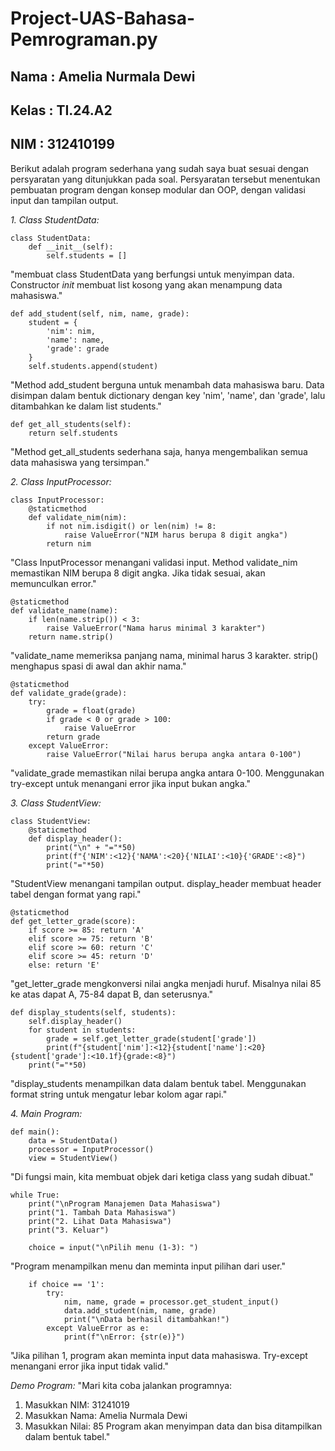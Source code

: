 # Project-UAS-Bahasa-Pemrograman.py

## Nama   : Amelia Nurmala Dewi
## Kelas  : TI.24.A2
## NIM    : 312410199

Berikut adalah program sederhana yang sudah saya buat sesuai dengan persyaratan yang ditunjukkan pada soal. Persyaratan tersebut menentukan pembuatan program dengan konsep modular dan OOP, dengan validasi input dan tampilan output. 

*1. Class StudentData:*

    class StudentData:
        def __init__(self):
            self.students = []

"membuat class StudentData yang berfungsi untuk menyimpan data. Constructor _init_ membuat list kosong yang akan menampung data mahasiswa."

  
    def add_student(self, nim, name, grade):
        student = {
            'nim': nim,
            'name': name,
            'grade': grade
        }
        self.students.append(student)

"Method add_student berguna untuk menambah data mahasiswa baru. Data disimpan dalam bentuk dictionary dengan key 'nim', 'name', dan 'grade', lalu ditambahkan ke dalam list students."


    def get_all_students(self):
        return self.students

"Method get_all_students sederhana saja, hanya mengembalikan semua data mahasiswa yang tersimpan."

*2. Class InputProcessor:*

    class InputProcessor:
        @staticmethod
        def validate_nim(nim):
            if not nim.isdigit() or len(nim) != 8:
                raise ValueError("NIM harus berupa 8 digit angka")
            return nim

"Class InputProcessor menangani validasi input. Method validate_nim memastikan NIM berupa 8 digit angka. Jika tidak sesuai, akan memunculkan error."


    @staticmethod
    def validate_name(name):
        if len(name.strip()) < 3:
            raise ValueError("Nama harus minimal 3 karakter")
        return name.strip()

"validate_name memeriksa panjang nama, minimal harus 3 karakter. strip() menghapus spasi di awal dan akhir nama."


    @staticmethod
    def validate_grade(grade):
        try:
            grade = float(grade)
            if grade < 0 or grade > 100:
                raise ValueError
            return grade
        except ValueError:
            raise ValueError("Nilai harus berupa angka antara 0-100")

"validate_grade memastikan nilai berupa angka antara 0-100. Menggunakan try-except untuk menangani error jika input bukan angka."

*3. Class StudentView:*

    class StudentView:
        @staticmethod
        def display_header():
            print("\n" + "="*50)
            print(f"{'NIM':<12}{'NAMA':<20}{'NILAI':<10}{'GRADE':<8}")
            print("="*50)

"StudentView menangani tampilan output. display_header membuat header tabel dengan format yang rapi."


    @staticmethod
    def get_letter_grade(score):
        if score >= 85: return 'A'
        elif score >= 75: return 'B'
        elif score >= 60: return 'C'
        elif score >= 45: return 'D'
        else: return 'E'

"get_letter_grade mengkonversi nilai angka menjadi huruf. Misalnya nilai 85 ke atas dapat A, 75-84 dapat B, dan seterusnya."


    def display_students(self, students):
        self.display_header()
        for student in students:
            grade = self.get_letter_grade(student['grade'])
            print(f"{student['nim']:<12}{student['name']:<20}{student['grade']:<10.1f}{grade:<8}")
        print("="*50)

"display_students menampilkan data dalam bentuk tabel. Menggunakan format string untuk mengatur lebar kolom agar rapi."

*4. Main Program:*

    def main():
        data = StudentData()
        processor = InputProcessor()
        view = StudentView()

"Di fungsi main, kita membuat objek dari ketiga class yang sudah dibuat."


    while True:
        print("\nProgram Manajemen Data Mahasiswa")
        print("1. Tambah Data Mahasiswa")
        print("2. Lihat Data Mahasiswa")
        print("3. Keluar")
        
        choice = input("\nPilih menu (1-3): ")

"Program menampilkan menu dan meminta input pilihan dari user."


        if choice == '1':
            try:
                nim, name, grade = processor.get_student_input()
                data.add_student(nim, name, grade)
                print("\nData berhasil ditambahkan!")
            except ValueError as e:
                print(f"\nError: {str(e)}")

"Jika pilihan 1, program akan meminta input data mahasiswa. Try-except menangani error jika input tidak valid."

*Demo Program:*
"Mari kita coba jalankan programnya:
1. Masukkan NIM: 31241019
2. Masukkan Nama: Amelia Nurmala Dewi
3. Masukkan Nilai: 85
Program akan menyimpan data dan bisa ditampilkan dalam bentuk tabel."
